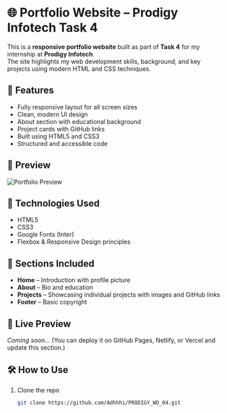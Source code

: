 # 🌐 Portfolio Website – Prodigy Infotech Task 4

This is a **responsive portfolio website** built as part of **Task 4** for my internship at **Prodigy Infotech**.  
The site highlights my web development skills, background, and key projects using modern HTML and CSS techniques.

## 🚀 Features

- Fully responsive layout for all screen sizes  
- Clean, modern UI design  
- About section with educational background  
- Project cards with GitHub links  
- Built using HTML5 and CSS3  
- Structured and accessible code  

## 📸 Preview

![Portfolio Preview](images/project1.jpg) <!-- Replace with an actual screenshot URL if hosted -->

## 📁 Technologies Used

- HTML5  
- CSS3  
- Google Fonts (Inter)  
- Flexbox & Responsive Design principles

## 📌 Sections Included

- **Home** – Introduction with profile picture  
- **About** – Bio and education  
- **Projects** – Showcasing individual projects with images and GitHub links  
- **Footer** – Basic copyright

## 🔗 Live Preview

*Coming soon...* (You can deploy it on GitHub Pages, Netlify, or Vercel and update this section.)

## 🛠 How to Use

1. Clone the repo  
   ```bash
   git clone https://github.com/Adhhhi/PRODIGY_WD_04.git

